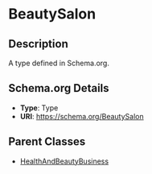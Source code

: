 # BeautySalon

## Description
A type defined in Schema.org.

## Schema.org Details
- **Type**: Type
- **URI**: https://schema.org/BeautySalon

## Parent Classes
- [HealthAndBeautyBusiness](../HealthAndBeautyBusiness.md)

